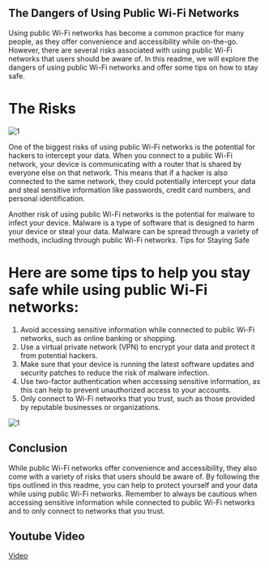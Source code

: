 ## The Dangers of Using Public Wi-Fi Networks

Using public Wi-Fi networks has become a common practice for many people, as they offer convenience and accessibility while on-the-go. However, there are several risks associated with using public Wi-Fi networks that users should be aware of. In this readme, we will explore the dangers of using public Wi-Fi networks and offer some tips on how to stay safe.
# The Risks
![1](https://www.europol.europa.eu/sites/default/files/images/editor/public-wifi-1150-px-03.jpg)

One of the biggest risks of using public Wi-Fi networks is the potential for hackers to intercept your data. When you connect to a public Wi-Fi network, your device is communicating with a router that is shared by everyone else on that network. This means that if a hacker is also connected to the same network, they could potentially intercept your data and steal sensitive information like passwords, credit card numbers, and personal identification.

Another risk of using public Wi-Fi networks is the potential for malware to infect your device. Malware is a type of software that is designed to harm your device or steal your data. Malware can be spread through a variety of methods, including through public Wi-Fi networks.
Tips for Staying Safe

# Here are some tips to help you stay safe while using public Wi-Fi networks:

 1.   Avoid accessing sensitive information while connected to public Wi-Fi networks, such as online banking or shopping.
 2.   Use a virtual private network (VPN) to encrypt your data and protect it from potential hackers.
 3.   Make sure that your device is running the latest software updates and security patches to reduce the risk of malware infection.
 4.   Use two-factor authentication when accessing sensitive information, as this can help to prevent unauthorized access to your accounts.
 5.   Only connect to Wi-Fi networks that you trust, such as those provided by reputable businesses or organizations.

![1](https://media.geeksforgeeks.org/wp-content/uploads/20220211142620/preventionpublicwifi.png)

## Conclusion

While public Wi-Fi networks offer convenience and accessibility, they also come with a variety of risks that users should be aware of. By following the tips outlined in this readme, you can help to protect yourself and your data while using public Wi-Fi networks. Remember to always be cautious when accessing sensitive information while connected to public Wi-Fi networks and to only connect to networks that you trust.

## Youtube Video
[Video](yt.com)
